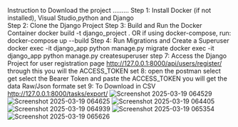 Instruction to Download the project .........
Step 1: Install Docker (if not installed), Visual Studio,python and Django  
Step 2: Clone the Django Project
Step 3: Build and Run the Docker Container
docker build -t django_project .
OR if using docker-compose, run:
docker-compose up --build
Step 4: Run Migrations and Create a Superuser
docker exec -it django_app python manage.py migrate
docker exec -it django_app python manage.py createsuperuser
step 7: Access the Django Project for user registration page http://127.0.0.1:8000/api/users/register/
through this you will the ACCESS_TOKEN
set 8: open the postman 
select get
select the Bearer Token and paste the ACCESS_TOKEN
you will get the data Raw/Json formate
set 9: To Download in CSV 
http://127.0.0.1:8000/tasks/export/
![Screenshot 2025-03-19 064529](https://github.com/user-attachments/assets/f2da4916-e2c4-4188-a2dd-c8e413266d40)
![Screenshot 2025-03-19 064625](https://github.com/user-attachments/assets/ad6fdb83-d880-4338-aa7e-7b9659fdc8bb)
![Screenshot 2025-03-19 064405](https://github.com/user-attachments/assets/8c399f1f-2987-40b5-b0ff-34a3bc6b8884)
![Screenshot 2025-03-19 064939](https://github.com/user-attachments/assets/03cae350-150c-45c7-946c-b6c11d4f50a3)
![Screenshot 2025-03-19 065354](https://github.com/user-attachments/assets/4b047b85-0dd1-4433-acbc-f5a885c75c31)
![Screenshot 2025-03-19 065626](https://github.com/user-attachments/assets/0c5ab715-a77a-49ba-a6dd-aecc65611c1f)
